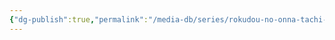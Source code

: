 ```yaml
---
{"dg-publish":true,"permalink":"/media-db/series/rokudou-no-onna-tachi-2023/","title":"Rokudou no Onna-tachi","tags":["mediaDB/tv/series"]}
---
```


